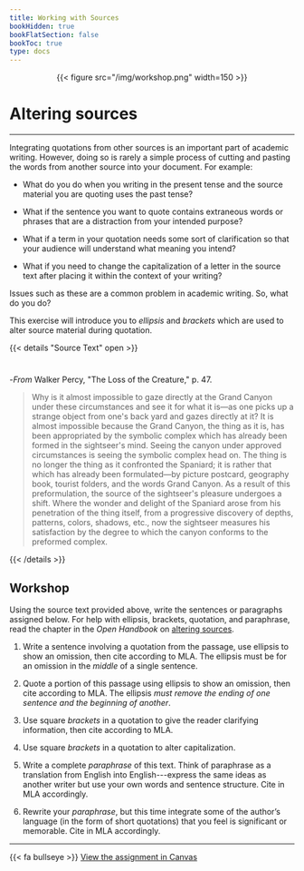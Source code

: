 ```yaml
---
title: Working with Sources
bookHidden: true
bookFlatSection: false
bookToc: true
type: docs
---
```


<div style="text-align:center">{{< figure src="/img/workshop.png" width=150 >}}</div>

# Altering sources

---

Integrating quotations from other sources is an important part of academic writing. However, doing so is rarely a simple process of cutting and pasting the words from another source into your document. For example:

- What do you do when you writing in the present tense and the source material you are quoting uses the past tense? 

- What if the sentence you want to quote contains extraneous words or phrases that are a distraction from your intended purpose? 

- What if a term in your quotation needs some sort of clarification so that your audience will understand what meaning you intend? 

- What if you need to change the capitalization of a letter in the source text after placing it within the context of your writing?

Issues such as these are a common problem in academic writing. So, what do you do? 

This exercise will introduce you to *ellipsis* and *brackets* which are used to alter source material during quotation. 


{{< details "Source Text" open >}}
#

-*From* Walker Percy, "The Loss of the Creature," p. 47.

>Why is it almost impossible to gaze directly at the Grand Canyon under these circumstances and see it for what it is—as one picks up a strange object from one's back yard and gazes directly at it? It is almost impossible because the Grand Canyon, the thing as it is, has been appropriated by the symbolic complex which has already been formed in the sightseer's mind. Seeing the canyon under approved circumstances is seeing the symbolic complex head on. The thing is no longer the thing as it confronted the Spaniard; it is rather that which has already been formulated—by picture postcard, geography book, tourist folders, and the words Grand Canyon. As a result of this preformulation, the source of the sightseer's pleasure undergoes a shift. Where the wonder and delight of the Spaniard arose from his penetration of the thing itself, from a progressive discovery of depths, patterns, colors, shadows, etc., now the sightseer measures his satisfaction by the degree to which the canyon conforms to the preformed complex.

{{< /details >}} 

## Workshop

Using the source text provided above, write the sentences or paragraphs assigned below. For help with ellipsis, brackets, quotation, and paraphrase, read the chapter in the *Open Handbook* on [altering sources](/resources/open-handbook/chapter-8). 

1. Write a sentence involving a quotation from the passage, use ellipsis to show an omission, then cite according to MLA. The ellipsis must be for an omission in the *middle* of a single sentence. 
2. Quote a portion of this passage using ellipsis to show an omission, then cite according to MLA. The ellipsis *must remove the ending of one sentence and the beginning of another*. 
3. Use square *brackets* in a quotation to give the reader clarifying information, then cite according to MLA. 
4. Use square *brackets* in a quotation to alter capitalization.


5. Write a complete *paraphrase* of this text. Think of paraphrase as a translation from English into English---express the same ideas as another writer but use your own words and sentence structure. Cite in MLA accordingly.


6. Rewrite your *paraphrase*, but this time integrate some of the author’s language (in the form of short quotations) that you feel is significant or memorable. Cite in MLA accordingly.


---

{{< fa bullseye >}} [View the assignment in Canvas](https://canvas.dartmouth.edu)


